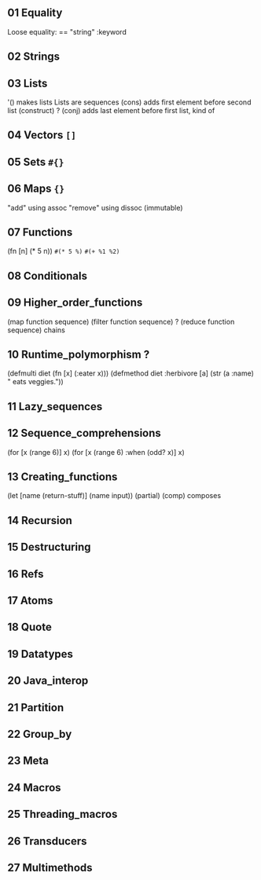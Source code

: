 ## 01 Equality
Loose equality: ==
"string" :keyword

## 02 Strings

## 03 Lists
'() makes lists
Lists are sequences
(cons) adds first element before second list (construct)
? (conj) adds last element before first list, kind of

## 04 Vectors `[]`

## 05 Sets `#{}`

## 06 Maps `{}`
"add" using assoc
"remove" using dissoc
(immutable)

## 07 Functions
(fn [n] (* 5 n))
```#(* 5 %)```
```#(+ %1 %2)```

## 08 Conditionals

## 09 Higher_order_functions
(map function sequence)
(filter function sequence)
? (reduce function sequence) chains

## 10 Runtime_polymorphism ?
(defmulti diet (fn [x] (:eater x)))
(defmethod diet :herbivore [a] (str (a :name) " eats veggies."))

## 11 Lazy_sequences

## 12 Sequence_comprehensions
(for [x (range 6)] x)
(for [x (range 6) :when (odd? x)] x)

## 13 Creating_functions
(let [name (return-stuff)] (name input))
(partial)
(comp) composes

## 14 Recursion
## 15 Destructuring
## 16 Refs
## 17 Atoms
## 18 Quote
## 19 Datatypes
## 20 Java_interop
## 21 Partition
## 22 Group_by
## 23 Meta
## 24 Macros
## 25 Threading_macros
## 26 Transducers
## 27 Multimethods
